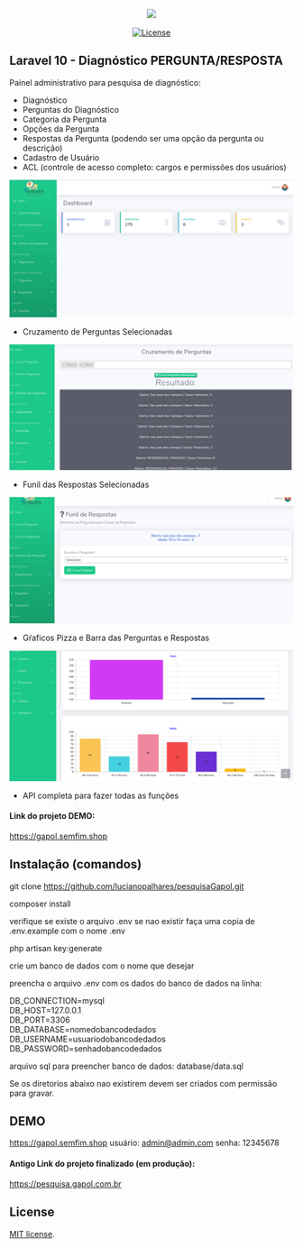 <p align="center"><img src="https://www.estudokids.com.br/wp-content/uploads/2014/06/censo.jpg" width="400"></p>

<p align="center">
<a href="https://opensource.org/licenses/MIT"><img src="https://img.shields.io/badge/License-MIT-green.svg" alt="License"></a>
</p>

## Laravel 10 - Diagnóstico PERGUNTA/RESPOSTA 

Painel administrativo para pesquisa de diagnóstico:<br />

* Diagnóstico<br />
* Perguntas do Diagnóstico<br />
* Categoria da Pergunta  <br />
* Opções da Pergunta<br />
* Respostas da Pergunta (podendo ser uma opção da pergunta ou descrição)<br />
* Cadastro de Usuário<br />
* ACL (controle de acesso completo: cargos e permissões dos usuários)<br />

<p align="center"><img src="public/img/screens/home.png" >
</p>

* Cruzamento de Perguntas Selecionadas<br />
<p align="center"><img src="public/img/screens/cruzamento.png" >
</p>

* Funil das Respostas Selecionadas<br />
<p align="center"><img src="public/img/screens/funil.png" >
</p>

* Gŕaficos Pizza e Barra das Perguntas e Respostas<br />
<p align="center"><img src="public/img/screens/chart.png" >
</p>

* API completa para fazer todas as funções

#### Link do projeto DEMO: 

https://gapol.semfim.shop

## Instalação (comandos)

git clone https://github.com/lucianopalhares/pesquisaGapol.git

composer install

verifique se existe o arquivo .env se nao existir faça uma copia de .env.example com o nome .env

php artisan key:generate

crie um banco de dados com o nome que desejar

preencha o arquivo .env com os dados do banco de dados na linha:

DB_CONNECTION=mysql<br />
DB_HOST=127.0.0.1<br />
DB_PORT=3306<br />
DB_DATABASE=nomedobancodedados<br />
DB_USERNAME=usuariodobancodedados<br />
DB_PASSWORD=senhadobancodedados

arquivo sql para preencher banco de dados: database/data.sql

Se os diretorios abaixo nao existirem devem ser criados com permissão para gravar.

## DEMO

https://gapol.semfim.shop
usuário: admin@admin.com
senha: 12345678

#### Antigo Link do projeto finalizado (em produção): 

https://pesquisa.gapol.com.br

## License

[MIT license](https://opensource.org/licenses/MIT).
